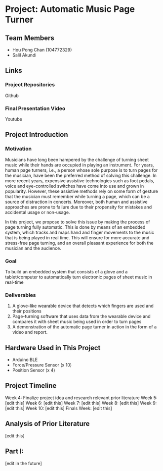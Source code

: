 # Project: Automatic Music Page Turner

## Team Members
- Hou Pong Chan (104772329)
- Salil Akundi 

## Links
### Project Repositories
Github
### Final Presentation Video
Youtube

## Project Introduction
### Motivation
Musicians have long been hampered by the challenge of turning sheet music while their hands are occupied in playing an instrument. For years, human page turners, i.e., a person whose sole purpose is to turn pages for the musician, have been the preferred method of solving this challenge. In more recent years, expensive assistive technologies such as foot pedals, voice and eye-controlled switches have come into use and grown in popularity. However, these assistive methods rely on some form of gesture that the musician must remember while turning a page, which can be a source of distraction in concerts. Moreover, both human and assistive approaches are prone to failure due to their propensity for mistakes and accidental usage or non-usage.

In this project, we propose to solve this issue by making the process of page turning fully automatic. This is done by means of an embedded system, which tracks and maps hand and finger movements to the music that is being played in real time. This will ensure for more accurate and stress-free page turning, and an overall pleasant experience for both the musician and the audience.

### Goal
To build an embedded system that consists of a glove and a tablet/computer to automatically turn electronic pages of sheet music in real-time
### Deliverables
1) A glove-like wearable device that detects which fingers are used and their positions
2) Page-turning software that uses data from the wearable device and compares it with sheet music being used in order to turn pages
3) A demonstration of the automatic page turner in action in the form of a video and report.
## Hardware Used in This Project
- Arduino BLE
- Force/Pressure Sensor (x 10)
- Position Sensor (x 4)

## Project Timeline
Week 4: Finalize project idea and research relevant prior literature
Week 5: [edit this]
Week 6: [edit this]
Week 7: [edit this]
Week 8: [edit this]
Week 9: [edit this]
Week 10: [edit this]
Finals Week: [edit this]

## Analysis of Prior Literature
[edit this]

## Part I: 
[edit in the future]
